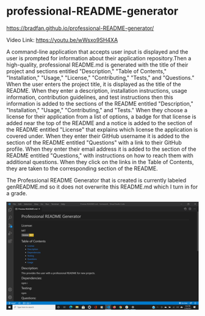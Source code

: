 # professional-README-generator
https://bradfan.github.io/professional-README-generator/

Video Link: https://youtu.be/wWsxo9SH4XA

A command-line application that accepts user input is displayed and the user is prompted for information about their application repository.Then a high-quality, professional README.md is generated with the title of their project and sections entitled "Description," "Table of Contents," "Installation," "Usage," "License," "Contributing," "Tests," and "Questions." When the user enters the project title, it is displayed as the title of the README. When they enter a description, installation instructions, usage information, contribution guidelines, and test instructions then this information is added to the sections of the README entitled "Description," "Installation," "Usage," "Contributing," and "Tests." When they choose a license for their application from a list of options, a badge for that license is added near the top of the README and a notice is added to the section of the README entitled "License" that explains which license the application is covered under. When they enter their GitHub username it is added to the section of the README entitled "Questions" with a link to their GitHub profile. When they enter their email address it is added to the section of the README entitled "Questions," with instructions on how to reach them with additional questions. When they click on the links in the Table of Contents, they are taken to the corresponding section of the README.

The Professional README Generator that is created is currently labeled genREADME.md so it does not overwrite this README.md which I turn in for a grade.

![Screen Shot](images/README.png)


